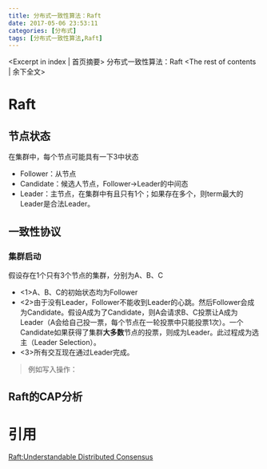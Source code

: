 ```yaml
---
title: 分布式一致性算法：Raft
date: 2017-05-06 23:53:11
categories: [分布式]
tags: [分布式一致性算法,Raft]
---
```

<Excerpt in index | 首页摘要>
分布式一致性算法：Raft<!-- more -->
<The rest of contents | 余下全文>
# Raft
## 节点状态
在集群中，每个节点可能具有一下3中状态
- Follower：从节点
- Candidate：候选人节点，Follower->Leader的中间态
- Leader：主节点，在集群中有且只有1个；如果存在多个，则term最大的Leader是合法Leader。
## 一致性协议
### 集群启动
假设存在1个只有3个节点的集群，分别为A、B、C
- <1>A、B、C的初始状态均为Follower
- <2>由于没有Leader，Follower不能收到Leader的心跳。然后Follower会成为Candidate。假设A成为了Candidate，则A会请求B、C投票让A成为Leader（A会给自己投一票，每个节点在一轮投票中只能投票1次）。一个Candidate如果获得了集群**大多数**节点的投票，则成为Leader。此过程成为选主（Leader Selection）。
- <3>所有交互现在通过Leader完成。
> 例如写入操作：



## Raft的CAP分析

# 引用
[Raft:Understandable Distributed Consensus](http://thesecretlivesofdata.com/raft/)
